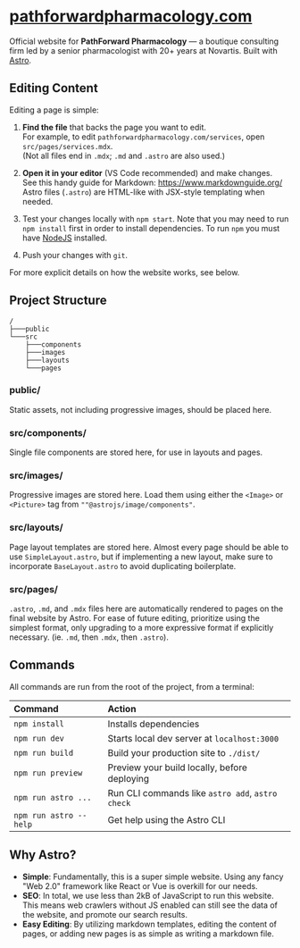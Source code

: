 # [pathforwardpharmacology.com](https://www.pathforwardpharmacology.com)

Official website for **PathForward Pharmacology** — a boutique consulting firm led by a senior pharmacologist with 20+ years at Novartis. Built with [Astro](https://astro.build/).

## Editing Content

Editing a page is simple:

1. **Find the file** that backs the page you want to edit.  
   For example, to edit `pathforwardpharmacology.com/services`, open `src/pages/services.mdx`.  
   (Not all files end in `.mdx`; `.md` and `.astro` are also used.)

2. **Open it in your editor** (VS Code recommended) and make changes.  
   See this handy guide for Markdown: https://www.markdownguide.org/  
   Astro files (`.astro`) are HTML-like with JSX-style templating when needed.

3. Test your changes locally with `npm start`. Note that you may need to run `npm install` first in order to install dependencies. To run `npm` you must have [NodeJS](https://nodejs.org/en/) installed.
4. Push your changes with `git`.

For more explicit details on how the website works, see below.

## Project Structure

```
/
├───public
└───src
    ├───components
    ├───images
    ├───layouts
    └───pages
```

### public/

Static assets, not including progressive images, should be placed here.

### src/components/

Single file components are stored here, for use in layouts and pages.

### src/images/

Progressive images are stored here. Load them using either the `<Image>` or `<Picture>` tag from `""@astrojs/image/components"`.

### src/layouts/

Page layout templates are stored here. Almost every page should be able to use `SimpleLayout.astro`, but if implementing a new layout, make sure to incorporate `BaseLayout.astro` to avoid duplicating boilerplate.

### src/pages/

`.astro`, `.md`, and `.mdx` files here are automatically rendered to pages on the final website by Astro. For ease of future editing, prioritize using the simplest format, only upgrading to a more expressive format if explicitly necessary. (ie. `.md`, then `.mdx`, then `.astro`).

## Commands

All commands are run from the root of the project, from a terminal:

| Command                | Action                                           |
| :--------------------- | :----------------------------------------------- |
| `npm install`          | Installs dependencies                            |
| `npm run dev`          | Starts local dev server at `localhost:3000`      |
| `npm run build`        | Build your production site to `./dist/`          |
| `npm run preview`      | Preview your build locally, before deploying     |
| `npm run astro ...`    | Run CLI commands like `astro add`, `astro check` |
| `npm run astro --help` | Get help using the Astro CLI                     |

## Why Astro?

- **Simple**: Fundamentally, this is a super simple website. Using any fancy "Web 2.0" framework like React or Vue is overkill for our needs.
- **SEO**: In total, we use less than 2kB of JavaScript to run this website. This means web crawlers without JS enabled can still see the data of the website, and promote our search results.
- **Easy Editing**: By utilizing markdown templates, editing the content of pages, or adding new pages is as simple as writing a markdown file.
